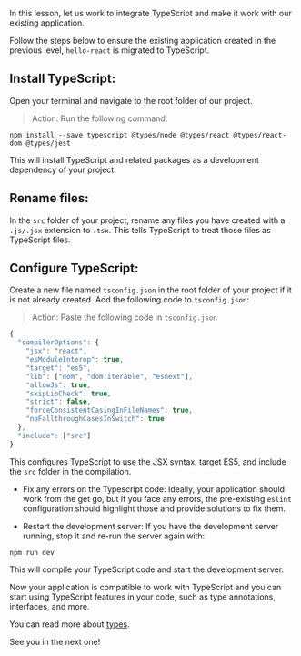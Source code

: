 In this lesson, let us work to integrate TypeScript and make it work with our existing application.

Follow the steps below to ensure the existing application created in the previous level, `hello-react` is migrated to TypeScript.

## Install TypeScript:

Open your terminal and navigate to the root folder of our project.

> Action: Run the following command:

```
npm install --save typescript @types/node @types/react @types/react-dom @types/jest
```

This will install TypeScript and related packages as a development dependency of your project.

## Rename files:

In the `src` folder of your project, rename any files you have created with a `.js/.jsx` extension to `.tsx`.
This tells TypeScript to treat those files as TypeScript files.

## Configure TypeScript:

Create a new file named `tsconfig.json` in the root folder of your project if it is not already created.
Add the following code to `tsconfig.json`:

> Action: Paste the following code in `tsconfig.json`

```js
{
  "compilerOptions": {
    "jsx": "react",
    "esModuleInterop": true,
    "target": "es5",
    "lib": ["dom", "dom.iterable", "esnext"],
    "allowJs": true,
    "skipLibCheck": true,
    "strict": false,
    "forceConsistentCasingInFileNames": true,
    "noFallthroughCasesInSwitch": true
  },
  "include": ["src"]
}

```

This configures TypeScript to use the JSX syntax, target ES5, and include the `src` folder in the compilation.

- Fix any errors on the Typescript code:
  Ideally, your application should work from the get go, but if you face any errors, the pre-existing `eslint` configuration should highlight those and provide solutions to fix them.

- Restart the development server:
  If you have the development server running, stop it and re-run the server again with:

```
npm run dev
```

This will compile your TypeScript code and start the development server.

Now your application is compatible to work with TypeScript and you can start using TypeScript features in your code, such as type annotations, interfaces, and more.

You can read more about [types](https://www.typescriptlang.org/docs/handbook/2/everyday-types.html).

See you in the next one!
